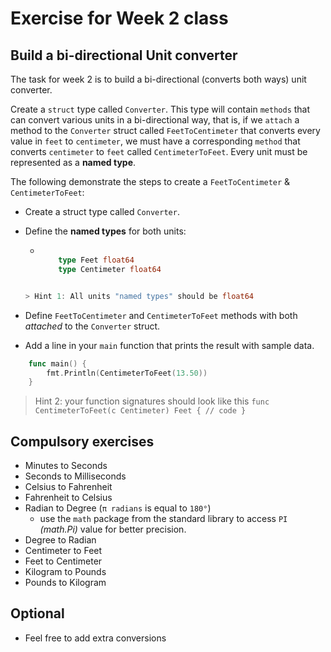 # Exercise for Week 2 class

## Build a bi-directional Unit converter

The task for week 2 is to build a bi-directional (converts both ways) unit converter.

Create a `struct` type called `Converter`. This type will contain `methods` that can convert various units in a bi-directional way, that is, if we `attach` a method to the `Converter` struct called `FeetToCentimeter` that converts every value in `feet` to `centimeter`, we must have a corresponding `method` that converts `centimeter` to `feet` called `CentimeterToFeet`. Every unit must be represented as a __named type__.

The following demonstrate the steps to create a `FeetToCentimeter` & `CentimeterToFeet`:

+ Create a struct type called `Converter`.
+ Define the __named types__ for both units:

  + ```go

        type Feet float64
        type Centimeter float64

  ```go

  > Hint 1: All units "named types" should be float64

+ Define `FeetToCentimeter` and `CentimeterToFeet` methods with both _attached_ to the `Converter` struct.
+ Add a line in your `main` function that prints the result with sample data.

```go
    func main() {
        fmt.Println(CentimeterToFeet(13.50))
    }
```

> Hint 2: your function signatures should look like this `func CentimeterToFeet(c Centimeter) Feet { // code }`

## Compulsory exercises

+ Minutes to Seconds
+ Seconds to Milliseconds
+ Celsius to Fahrenheit
+ Fahrenheit to Celsius
+ Radian to Degree (`π radians` is equal to `180°`)
  + use the `math` package from the standard library to access `PI` _(math.Pi)_ value for better precision.
+ Degree to Radian
+ Centimeter to Feet
+ Feet to Centimeter
+ Kilogram to Pounds
+ Pounds to Kilogram

## Optional

+ Feel free to add extra conversions
